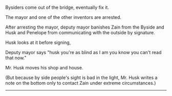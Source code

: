 Bysiders come out of the bridge, eventually fix it.







The mayor and one of the other inventors are arrested.



After arresting the mayor, deputy mayor banishes Zain from the Byside and Husk and Penelope from communicating with the outside by signature.

Husk looks at it before signing,

Deputy mayor says "husk you're as blind as I am you know you can't read that now."



Mr. Husk moves his shop and house.

(But because by side people's sight is bad in the light, Mr. Husk writes a note on the bottom only to contact Zain under extreme circumstances.)

----